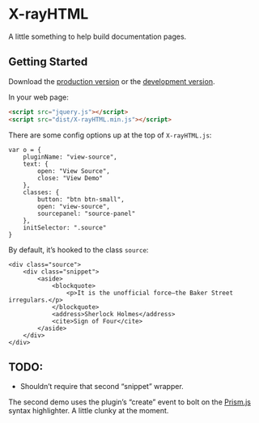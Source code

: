 # X-rayHTML

A little something to help build documentation pages.

## Getting Started
Download the [production version][min] or the [development version][max].

[min]: https://raw.github.com/filamentgroup/X-rayHTML/master/dist/X-rayHTML.min.js
[max]: https://raw.github.com/filamentgroup/X-rayHTML/master/dist/X-rayHTML.js

In your web page:

```html
<script src="jquery.js"></script>
<script src="dist/X-rayHTML.min.js"></script>
```

There are some config options up at the top of `X-rayHTML.js`:

```
var o = {
	pluginName: "view-source",
	text: {
		open: "View Source",
		close: "View Demo"
	},
	classes: {
		button: "btn btn-small",
		open: "view-source",
		sourcepanel: "source-panel"
	},
	initSelector: ".source"
}
```

By default, it’s hooked to the class `source`:


```
<div class="source">
	<div class="snippet">
		<aside>
			<blockquote>
				<p>It is the unofficial force—the Baker Street irregulars.</p>
			</blockquote>
			<address>Sherlock Holmes</address>
			<cite>Sign of Four</cite>
		</aside>
	</div>
</div>
```

## TODO:
* Shouldn’t require that second “snippet” wrapper.

The second demo uses the plugin’s “create” event to bolt on the [Prism.js](http://prismjs.com) syntax highlighter. A little clunky at the moment.